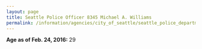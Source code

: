 ```yaml
---
layout: page
title: Seattle Police Officer 8345 Michael A. Williams
permalink: /information/agencies/city_of_seattle/seattle_police_department/copbook/8345/
---
```


**Age as of Feb. 24, 2016:** 29

